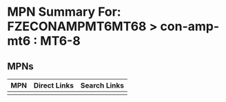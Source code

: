 



# MPN Summary For: FZECONAMPMT6MT68 > con-amp-mt6 : MT6-8

## MPNs
  

|MPN|Direct Links|Search Links|
| :--- | :--- | :--- |
||||
